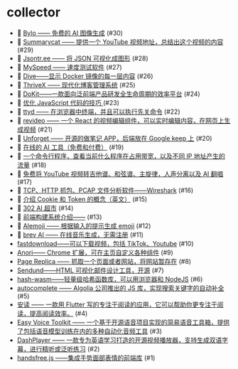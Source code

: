 # collector
- 👯 [Bylo —— 免费的 AI 图像生成](https://github.com/dengaye/collector/issues/30) (#30)
- 👯 [Summarycat —— 提供一个 YouTube 视频地址，总结出这个视频的内容](https://github.com/dengaye/collector/issues/29) (#29)
- 👯 [Jsontr.ee —— 将 JSON 可视化成图形](https://github.com/dengaye/collector/issues/28) (#28)
- 👯 [MySpeed —— 速度测试软件](https://github.com/dengaye/collector/issues/27) (#27)
- 👯 [Dive——显示 Docker 镜像的每一层内容](https://github.com/dengaye/collector/issues/26) (#26)
- 👯 [ThriveX —— 现代化博客管理系统](https://github.com/dengaye/collector/issues/25) (#25)
- 👯 [DoKit——一款面向泛前端产品研发全生命周期的效率平台](https://github.com/dengaye/collector/issues/24) (#24)
- 🍁 [优化 JavaScript 代码的技巧 ](https://github.com/dengaye/collector/issues/23) (#23)
- 👯 [ttyd —— 在浏览器中终端，并且可以执行先关命令](https://github.com/dengaye/collector/issues/22) (#22)
- 👯 [revideo —— 一个 React 的视频编辑组件，可以实时编辑内容，在网页上生成视频](https://github.com/dengaye/collector/issues/21) (#21)
- 👯 [Unforget —— 开源的做笔记 APP，后端放在 Google keep 上](https://github.com/dengaye/collector/issues/20) (#20)
- 👯 [在线的 AI 工具（免费和付费）](https://github.com/dengaye/collector/issues/19) (#19)
- 👯 [一个命令行程序，查看当前什么程序在占用带宽，以及不同 IP 地址产生的流量](https://github.com/dengaye/collector/issues/18) (#18)
- 👯 [免费将 YouTube 视频转吉他谱、和弦谱、主旋律，人声分离以及 AI 翻唱](https://github.com/dengaye/collector/issues/17) (#17)
- 👯 [TCP、HTTP 抓包、PCAP 文件分析软件——Wireshark](https://github.com/dengaye/collector/issues/16) (#16)
- 👻 [介绍 Cookie 和 Token 的概念（英文）](https://github.com/dengaye/collector/issues/15) (#15)
- 👯 [302 AI 超市](https://github.com/dengaye/collector/issues/14) (#14)
- 👻 [前端构建系统介绍——](https://github.com/dengaye/collector/issues/13) (#13)
- 👯 [AIemoji —— 根据输入的提示生成 emoji](https://github.com/dengaye/collector/issues/12) (#12)
- 👯 [brev AI —— 在线音乐生成，无需注册](https://github.com/dengaye/collector/issues/11) (#11)
-  [fastdownload——可以下载视频，包括 TikTok、Youtube](https://github.com/dengaye/collector/issues/10) (#10)
-  [Anori—— Chrome 扩展，可在主页自定义各种组件](https://github.com/dengaye/collector/issues/9) (#9)
-  [Page Replica —— 抓取一个页面或者网站，将网站暂存在](https://github.com/dengaye/collector/issues/8) (#8)
-  [Sendund——HTML 可视化邮件设计工具，开源](https://github.com/dengaye/collector/issues/7) (#7)
-  [hash-wasm——轻量级哈希函数库，可以用浏览器和 NodeJS](https://github.com/dengaye/collector/issues/6) (#6)
-  [autocomplete —— Algolia 公司推出的 JS 库，实现搜索关键字的自动补全](https://github.com/dengaye/collector/issues/5) (#5)
-  [安读 —— 一款用  Flutter 写的专注于阅读的应用，它可以帮助你更专注于阅读，提高阅读效率。](https://github.com/dengaye/collector/issues/4) (#4)
-  [Easy Voice Toolkit —— 一个基于开源语音项目实现的简易语音工具箱，提供了包括语音模型训练在内的多种自动化音频工具](https://github.com/dengaye/collector/issues/3) (#3)
-  [DashPlayer —— 一款专为英语学习打造的开源视频播放器，支持生成双语字幕，进行精听或泛听练习](https://github.com/dengaye/collector/issues/2) (#2)
-  [handsfree.js ——集成手势面部表情的前端库](https://github.com/dengaye/collector/issues/1) (#1)

